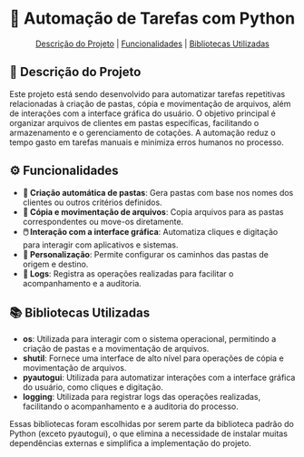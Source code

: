 # 📂 Automação de Tarefas com Python

<p align="center">
    <a href="#-descrição-do-projeto">Descrição do Projeto</a> |
    <a href="#-funcionalidades">Funcionalidades</a> |
    <a href="#-bibliotecas-utilizadas">Bibliotecas Utilizadas</a>
</p>

## 📂 Descrição do Projeto

Este projeto está sendo desenvolvido para automatizar tarefas repetitivas relacionadas à criação de pastas, cópia e movimentação de arquivos, além de interações com a interface gráfica do usuário. O objetivo principal é organizar arquivos de clientes em pastas específicas, facilitando o armazenamento e o gerenciamento de cotações. A automação reduz o tempo gasto em tarefas manuais e minimiza erros humanos no processo.

## ⚙️ Funcionalidades

- **📁 Criação automática de pastas**: Gera pastas com base nos nomes dos clientes ou outros critérios definidos.
- **📄 Cópia e movimentação de arquivos**: Copia arquivos para as pastas correspondentes ou move-os diretamente.
- **🖱️ Interação com a interface gráfica**: Automatiza cliques e digitação para interagir com aplicativos e sistemas.
- **🔧 Personalização**: Permite configurar os caminhos das pastas de origem e destino.
- **📝 Logs**: Registra as operações realizadas para facilitar o acompanhamento e a auditoria.

## 📚 Bibliotecas Utilizadas

- **os**: Utilizada para interagir com o sistema operacional, permitindo a criação de pastas e a movimentação de arquivos.
- **shutil**: Fornece uma interface de alto nível para operações de cópia e movimentação de arquivos.
- **pyautogui**: Utilizada para automatizar interações com a interface gráfica do usuário, como cliques e digitação.
- **logging**: Utilizada para registrar logs das operações realizadas, facilitando o acompanhamento e a auditoria do processo.

Essas bibliotecas foram escolhidas por serem parte da biblioteca padrão do Python (exceto pyautogui), o que elimina a necessidade de instalar muitas dependências externas e simplifica a implementação do projeto.